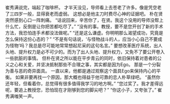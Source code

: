 崔秀满说完，端起了咖啡杯。
才半天没见，导师看上去苍老了许多。像是凭空老了三四岁一般，显得衰老而虚弱。
这想必是他主刀时费尽心神的证据吧。
朴在贤突然感到心口一阵刺痛。
“话说回来，辛苦你了，在贤。我这个没用的导师没帮上什么忙，反倒是让你把苦都吃尽了。”
“没有的事。教授，要不是您开创了新的手术方法，我恐怕连手术都没法做呢。”
“还是这么谦虚。你明明那么渴望成功，究竟是怎么保持这份心态的？”
“不是有句话说，‘与怪物战斗的人，应当小心自己不要成为怪物’吗？我总是尽可能地常常想起尼采的这句名言。”
要想改革医疗系统，出人头地、提升权力是必不可少的。而为了出人头地、提升权力，又免不了要公开卷入一些肮脏的事情。
但朴在贤之所以能在平步青云的同时，依旧保持着对患者的公义之心和关爱，并坚决抵制那些不合理之事，其实都是因为Ego。
那是一个分裂为善与恶的奇异面具。
一直以来，他都是通过观察这个面具Ego来保持内心的平衡。
如果非要再找一个原因，那大概也得益于他可靠的恋人朴草绿吧。
“虽然你还年轻，但看着你，总觉得有很多值得我学习的地方啊。”
“您过奖了。我才差得远呢，要追上教授您，恐怕现在才刚够到您的脚尖吧？”
“你这小子，又夸张了。”
崔秀满嗤笑一声。